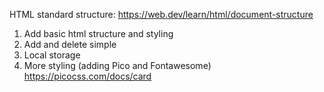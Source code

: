 HTML standard structure: 
https://web.dev/learn/html/document-structure
<!DOCTYPE html>
<html lang="en">
  <head>
    <meta charset="utf-8" />
    <title>Machine Learning Workshop</title>
    <meta name="viewport" content="width=device-width" />
  </head>
  <body>

  </body>
</html>

1. Add basic html structure and styling 
2. Add and delete simple 
3. Local storage
4. More styling (adding Pico and Fontawesome)
  https://picocss.com/docs/card